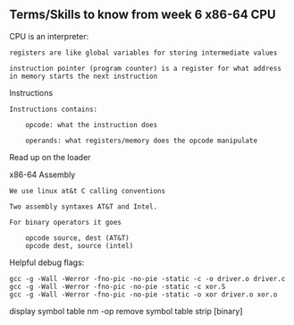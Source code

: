 ## Terms/Skills to know from week 6 x86-64 CPU

CPU is an interpreter:

    registers are like global variables for storing intermediate values

    instruction pointer (program counter) is a register for what address 
    in memory starts the next instruction

Instructions
    
    Instructions contains:
        
        opcode: what the instruction does

        operands: what registers/memory does the opcode manipulate

Read up on the loader

x86-64 Assembly

    We use linux at&t C calling conventions

    Two assembly syntaxes AT&T and Intel.

    For binary operators it goes

        opcode source, dest (AT&T)
        opcode dest, source (intel)

Helpful debug flags:

    gcc -g -Wall -Werror -fno-pic -no-pie -static -c -o driver.o driver.c
    gcc -g -Wall -Werror -fno-pic -no-pie -static -c xor.S
    gcc -g -Wall -Werror -fno-pic -no-pie -static -o xor driver.o xor.o

display symbol table 
    nm -op <binary>
remove symbol table
    strip [binary] 


